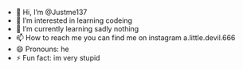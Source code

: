 - 👋 Hi, I’m @Justme137
- 👀 I’m interested in learning codeing
- 🌱 I’m currently learning sadly nothing
- 📫 How to reach me you can find me on instagram a.little.devil.666
- 😄 Pronouns: he
- ⚡ Fun fact: im very stupid 

<!---
Justme137/Justme137 is a ✨ special ✨ repository because its `README.md` (this file) appears on your GitHub profile.
You can click the Preview link to take a look at your changes.
--->
